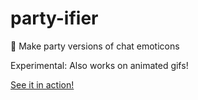 # party-ifier
:tada: Make party versions of chat emoticons

Experimental: Also works on animated gifs!

[See it in action!](https://party-ifier.herokuapp.com/)
